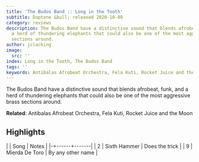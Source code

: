 ```yaml
---
title: 'The Budos Band :: Long in the Tooth'
subtitle: Daptone &bull; released 2020-10-09
category: reviews
description: The Budos Band have a distinctive sound that blends afrobeat, funk, and
  a herd of thundering elephants that could also be one of the most aggressive brass
  sections around.
author: jclacking
image:
  src: ''
index: Long in the Tooth, The Budos Band
tags: ''
keywords: Antibalas Afrobeat Orchestra, Fela Kuti, Rocket Juice and the Moon, Daptone
---
```

The Budos Band have a distinctive sound that blends afrobeat, funk, and a herd of thundering elephants that could also be one of the most aggressive brass sections around.<!--more-->

**Related**: Antibalas Afrobeat Orchestra, Fela Kuti, Rocket Juice and the Moon

## Highlights

| | Song | Notes |
|-+------+-------|
| 2 | Sixth Hammer | Does the trick |
| 9 | Mierda De Toro | By any other name |

